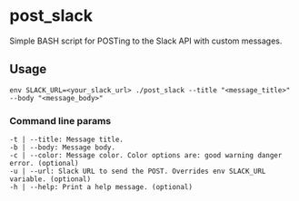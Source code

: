 # post_slack

Simple BASH script for POSTing to the Slack API with custom messages.

## Usage

```
env SLACK_URL=<your_slack_url> ./post_slack --title "<message_title>" --body "<message_body>"
```

### Command line params

```
-t | --title: Message title.
-b | --body: Message body.
-c | --color: Message color. Color options are: good warning danger error. (optional)
-u | --url: Slack URL to send the POST. Overrides env SLACK_URL variable. (optional)
-h | --help: Print a help message. (optional)
```
